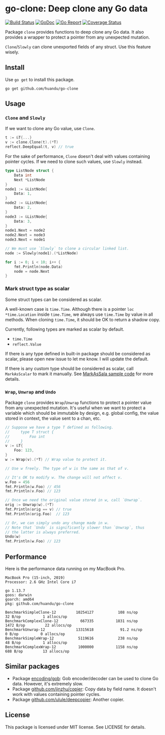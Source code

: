 # go-clone: Deep clone any Go data #

[![Build Status](https://travis-ci.org/huandu/go-clone.svg?branch=master)](https://travis-ci.org/huandu/go-clone)
[![GoDoc](https://godoc.org/github.com/huandu/go-clone?status.svg)](https://godoc.org/github.com/huandu/go-clone)
[![Go Report](https://goreportcard.com/badge/github.com/huandu/go-clone)](https://goreportcard.com/report/github.com/huandu/go-clone)
[![Coverage Status](https://coveralls.io/repos/github/huandu/go-clone/badge.svg?branch=master)](https://coveralls.io/github/huandu/go-clone?branch=master)


Package `clone` provides functions to deep clone any Go data.
It also provides a wrapper to protect a pointer from any unexpected mutation.

`Clone`/`Slowly` can clone unexported fields of any struct. Use this feature wisely.

## Install ##

Use `go get` to install this package.

    go get github.com/huandu/go-clone

## Usage ##

### `Clone` and `Slowly` ###

If we want to clone any Go value, use `Clone`.

```go
t := &T{...}
v := clone.Clone(t).(*T)
reflect.DeepEqual(t, v) // true
```

For the sake of performance, `Clone` doesn't deal with values containing pointer cycles.
If we need to clone such values, use `Slowly` instead.

```go
type ListNode struct {
    Data int
    Next *ListNode
}
node1 := &ListNode{
    Data: 1,
}
node2 := &ListNode{
    Data: 2,
}
node3 := &ListNode{
    Data: 3,
}
node1.Next = node2
node2.Next = node3
node3.Next = node1

// We must use `Slowly` to clone a circular linked list.
node := Slowly(node1).(*ListNode)

for i := 0; i < 10; i++ {
    fmt.Println(node.Data)
    node = node.Next
}
```

### Mark struct type as scalar ###

Some struct types can be considered as scalar.

A well-known case is `time.Time`.
Although there is a pointer `loc *time.Location` inside `time.Time`, we always use `time.Time` by value in all methods.
When cloning `time.Time`, it should be OK to return a shadow copy.

Currently, following types are marked as scalar by default.

* `time.Time`
* `reflect.Value`

If there is any type defined in built-in package should be considered as scalar, please open new issue to let me know.
I will update the default.

If there is any custom type should be considered as scalar, call `MarkAsScalar` to mark it manually. See [MarkAsSala sample code](https://godoc.org/github.com/huandu/go-clone#example-MarkAsScalar) for more details.

### `Wrap`, `Unwrap` and `Undo` ###

Package `clone` provides `Wrap`/`Unwrap` functions to protect a pointer value from any unexpected mutation.
It's useful when we want to protect a variable which should be immutable by design,
e.g. global config, the value stored in context, the value sent to a chan, etc.

```go
// Suppose we have a type T defined as following.
//     type T struct {
//         Foo int
//     }
v := &T{
    Foo: 123,
}
w := Wrap(v).(*T) // Wrap value to protect it.

// Use w freely. The type of w is the same as that of v.

// It's OK to modify w. The change will not affect v.
w.Foo = 456
fmt.Println(w.Foo) // 456
fmt.Println(v.Foo) // 123

// Once we need the original value stored in w, call `Unwrap`.
orig := Unwrap(w).(*T)
fmt.Println(orig == v) // true
fmt.Println(orig.Foo)  // 123

// Or, we can simply undo any change made in w.
// Note that `Undo` is significantly slower than `Unwrap`, thus
// the latter is always preferred.
Undo(w)
fmt.Println(w.Foo) // 123
```

## Performance ##

Here is the performance data running on my MacBook Pro.

```
MacBook Pro (15-inch, 2019)
Processor: 2.6 GHz Intel Core i7

go 1.13.7
goos: darwin
goarch: amd64
pkg: github.com/huandu/go-clone

BenchmarkSimpleClone-12     	10254127	       108 ns/op	      32 B/op	       1 allocs/op
BenchmarkComplexClone-12    	  667335	      1831 ns/op	    1472 B/op	      22 allocs/op
BenchmarkUnwrap-12          	13315618	        91.2 ns/op	       0 B/op	       0 allocs/op
BenchmarkSimpleWrap-12      	 5119616	       238 ns/op	      48 B/op	       1 allocs/op
BenchmarkComplexWrap-12     	 1000000	      1158 ns/op	     688 B/op	      13 allocs/op
```

## Similar packages ##

* Package [encoding/gob](https://golang.org/pkg/encoding/gob/): Gob encoder/decoder can be used to clone Go data. However, it's extremely slow.
* Package [github.com/jinzhu/copier](https://github.com/jinzhu/copier): Copy data by field name. It doesn't work with values containing pointer cycles.
* Package [github.com/ulule/deepcopier](https://github.com/ulule/deepcopier): Another copier.

## License ##

This package is licensed under MIT license. See LICENSE for details.
